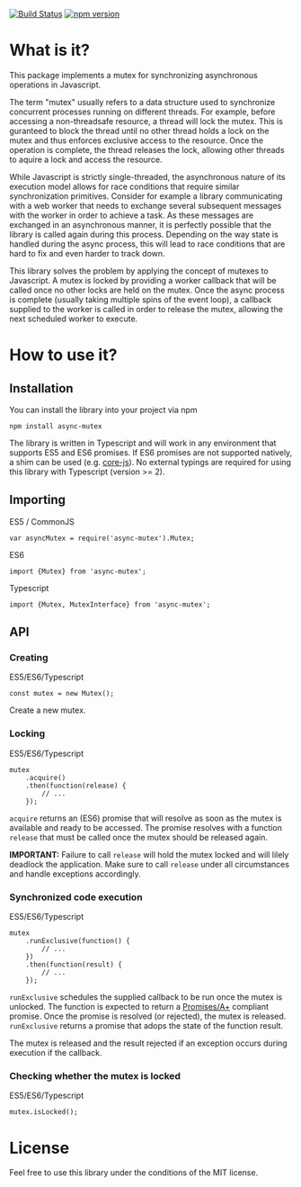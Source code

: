 [![Build Status](https://travis-ci.org/DirtyHairy/async-mutex.svg?branch=master)](https://travis-ci.org/DirtyHairy/async-mutex)
[![npm version](https://badge.fury.io/js/async-mutex.svg)](https://badge.fury.io/js/async-mutex)

# What is it?

This package implements a mutex for synchronizing asynchronous operations in
Javascript.

The term "mutex" usually refers to a data structure used to synchronize
concurrent processes running on different threads. For example, before accessing
a non-threadsafe resource, a thread will lock the mutex. This is guranteed
to block the thread until no other thread holds a lock on the mutex and thus
enforces exclusive access to the resource. Once the operation is complete, the
thread releases the lock, allowing other threads to aquire a lock and access the
resource.

While Javascript is strictly single-threaded, the asynchronous nature of its
execution model allows for race conditions that require similar synchronization
primitives. Consider for example a library communicating with a web worker that
needs to exchange several subsequent messages with the worker in order to achieve
a task. As these messages are exchanged in an asynchronous manner, it is perfectly
possible that the library is called again during this process. Depending on the
way state is handled during the async process, this will lead to race conditions
that are hard to fix and even harder to track down.

This library solves the problem by applying the concept of mutexes to Javascript.
A mutex is locked by providing a worker callback that will be called once no other locks
are held on the mutex. Once the async process is complete (usually taking multiple
spins of the event loop), a callback supplied to the worker is called in order
to release the mutex, allowing the next scheduled worker to execute.

# How to use it?

## Installation

You can install the library into your project via npm

    npm install async-mutex

The library is written in Typescript and will work in any environment that
supports ES5 and ES6 promises. If ES6 promises are not supported natively,
a shim can be used (e.g. [core-js](https://github.com/zloirock/core-js)).
No external typings are required for using this library with
Typescript (version >= 2).

## Importing

ES5 / CommonJS

    var asyncMutex = require('async-mutex').Mutex;

ES6

    import {Mutex} from 'async-mutex';

Typescript

    import {Mutex, MutexInterface} from 'async-mutex';

##  API

### Creating

ES5/ES6/Typescript

    const mutex = new Mutex();

Create a new mutex.

### Locking

ES5/ES6/Typescript

    mutex
        .acquire()
        .then(function(release) {
            // ...
        });

`acquire` returns an (ES6) promise that will resolve as soon as the mutex is
available and ready to be accessed. The promise resolves with a function `release` that
must be called once the mutex should be released again.

**IMPORTANT:** Failure to call `release` will hold the mutex locked and will
lilely deadlock the application. Make sure to call `release` under all circumstances
and handle exceptions accordingly.

### Synchronized code execution

ES5/ES6/Typescript

    mutex
        .runExclusive(function() {
            // ...
        })
        .then(function(result) {
            // ...
        });

`runExclusive` schedules the supplied callback to be run once the mutex is unlocked.
The function is expected to return a [Promises/A+](https://promisesaplus.com/)
compliant promise. Once the promise is resolved (or rejected), the mutex is released.
`runExclusive` returns a promise that adops the state of the function result.

The mutex is released and the result rejected if an exception occurs during execution
if the callback.

### Checking whether the mutex is locked

ES5/ES6/Typescript

    mutex.isLocked();

# License

Feel free to use this library under the conditions of the MIT license.